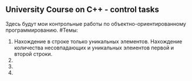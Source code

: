 ## University Course on C++ - control tasks
Здесь будут мои контрольные работы по объектно-ориентированному программированию.
#Темы:
1. Нахождение в строке только уникальных элементов. Нахождение количества несовпадающих и уникальных элеиентов первой и второй строки.
2. 
3.
4.
